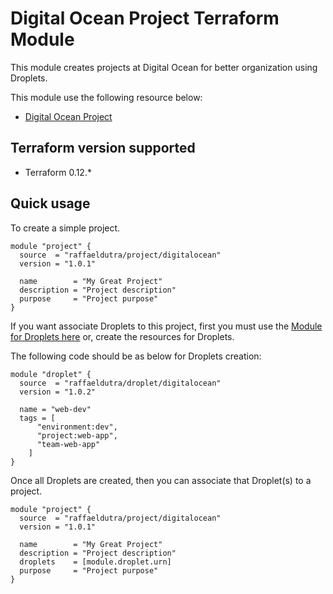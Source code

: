 # Digital Ocean Project Terraform Module

This module creates projects at Digital Ocean for better organization using Droplets.

This module use the following resource below:

* [Digital Ocean Project](https://www.terraform.io/docs/providers/do/r/project.html)

## Terraform version supported

* Terraform 0.12.*

## Quick usage

To create a simple project.

```hcl
module "project" {
  source  = "raffaeldutra/project/digitalocean"
  version = "1.0.1"

  name        = "My Great Project"
  description = "Project description"
  purpose     = "Project purpose"
}
```

If you want associate Droplets to this project, first you must use the [Module for Droplets here](https://github.com/raffaeldutra/terraform-digitalocean-droplet) or, create the resources for Droplets.

The following code should be as below for Droplets creation:

```hcl
module "droplet" {
  source  = "raffaeldutra/droplet/digitalocean"
  version = "1.0.2"

  name = "web-dev"
  tags = [
      "environment:dev",
      "project:web-app",
      "team-web-app"
    ]
}
```

Once all Droplets are created, then you can associate that Droplet(s) to a project.

```hcl
module "project" {
  source  = "raffaeldutra/project/digitalocean"
  version = "1.0.1"

  name        = "My Great Project"
  description = "Project description"
  droplets    = [module.droplet.urn]
  purpose     = "Project purpose"
}
```
